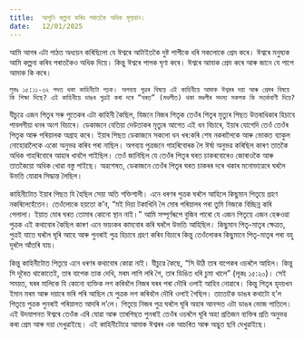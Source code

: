 ```yaml
---
title:  আপুনি কল্পনা কৰিব পৰাতকৈ অধিক মূল্যবান।
date:   12/01/2025
---
```


আমি আগৰ এটা পাঠত অধ্যয়ন কৰিছিলো যে ঈশ্বৰে আটাইতকৈ দুষ্ট পাপীকে ধৰি সকলোকে প্ৰেম কৰে। ঈশ্বৰে মনুষ্যক আমি কল্পনা কৰিব পৰাতকৈও অধিক দিয়ে। কিন্তু ঈশ্বৰে পাপক ঘৃণা কৰে। ঈশ্বৰে আমাক প্ৰেম কৰে আৰু জানে যে পাপে আমাক কি কৰে।

`লূকঃ ১৫:১১-৩২ পদত থকা কাহিনীটো পঢ়ক। অপব্যয় পুত্ৰৰ বিষয়ে এই কাহিনীয়ে আমাক ঈশ্বৰৰ দয়া আৰু প্ৰেমৰ বিষয়ে কি শিক্ষা দিছে? এই কাহিনীয়ে ডাঙৰ পুত্ৰই কৰা দৰে “ঘৰত” (মণ্ডলীত) থকা মণ্ডলীৰ সদস্য সকলক কি সতৰ্কবাণী দিয়ে?`

যীচুৱে এজন পিতৃৰ সৰু পুতেকৰ এটা কাহিনী কৈছিল, যিজনে নিজৰ পিতৃক তেওঁৰ পিতৃৰ মৃত্যুৰ পিছত উত্তৰাধিকাৰ হিচাবে পাবলগীয়া ধনৰ অংশ বিচাৰে। ডেকাজনে যেতিয়া দেউতাকৰ মৃত্যুৰ আগেত এই ধন বিচাৰে, ইয়াৰ যোগেদি তেওঁ তেওঁৰ পিতৃক আৰু পৰিয়ালক অগ্ৰাহ কৰে। ইয়াৰ পিছত ডেকাজনে সকলো ধন খৰ:কৰি শেষ নকৰালৈকে আৰু ভোকত ব্যাকুল নোহোৱালৈকে একো অনুভৱ কৰিব পৰা নাছিল। অপব্যয় পুত্ৰজনে গাহৰিবোৰক লৈ ঈৰ্ষা অনুভৱ কৰিছিল কাৰণ তাতকৈ অধিক গাহৰিবোৰে আহাৰ খাবলৈ পাইছিল। তেওঁ জানিছিল যে তেওঁৰ পিতৃৰ ঘৰত চাকৰবোৰেও জোৰাওকৈ আৰু তাতকৈয়ো অধিক খোৱা বস্তু পাইছে। অৱশেষত, ডেকাজনে তেওঁৰ পিতৃৰ ঘৰত চাকৰৰ দৰে থকাৰ মনোভাৱেৰে ঘৰলৈ উভতি যোৱাৰ সিদ্ধান্ত লৈছিল।

কাহিনীটোত ইয়াৰ পিছত যি হৈছিল সেয়া অতি শক্তিশালী। এনে ধৰণৰ পুত্ৰক ঘৰলৈ আহিলে কিছুমান পিতৃয়ে গ্ৰহণ নকৰিলেহেঁতেন। তেওঁলোকে হয়তো ক’ব, “মই দিয়া টকাখিনি লৈ মোৰ পৰিয়ালৰ পৰা তুমি নিজকে বিচ্ছিন্ন কৰি পেলালা। ইয়াত মোৰ ঘৰত তোমাৰ কোনো স্থান নাই।” আমি সম্পূৰ্ণৰূপে বুজিব পাৰো যে এজন পিতৃয়ে এজন হেৰুওৱা পুত্ৰক এই কথাবোৰ কৈছিল কাৰণ এনে ভয়ংকৰ কামবোৰ কৰি ঘৰলৈ উভতি আহিছিল। কিছুমান পিতৃ-মাতৃৰ ক্ষেত্ৰত, পুত্ৰই যাতে ঘৰলৈ ঘূৰি আহে আৰু পুনৰাই পুত্ৰ হিচাবে গ্ৰহণ কৰিব বিচাৰে কিন্তু তেওঁলোকৰ কিছুমানে পিতৃ-মাতৃৰ পৰা বহু দূৰলৈ আঁতৰি যায়।

কিন্তু কাহিনীটোত পিতৃয়ে এনে ধৰণৰ কথাবোৰ কোৱা নাই। যীচুৱে কৈছে, “সি উঠি তাৰ বাপেকৰ ওচৰলৈ আহিল। কিন্তু সি দূৰৈত থাকোতেই, তাৰ বাপেক তাক দেখি, মৰম লাগি লৰি গৈ, তাৰ ডিঙিত ধৰি চুমা খালে” (লূকঃ ১৫:২০)। সেই সময়ত, ঘৰৰ মালিকে যি কোনো ব্যক্তিক লগ কৰিবলৈ নিজৰ ঘৰৰ পৰা দৌৰি ওলাই আহিব নোৱাৰে। কিন্তু পিতৃৰ হৃদয়খন ইমান মৰম আৰু দয়াৰে ভৰি পৰি আছিল যে পুত্ৰক লগ কৰিবলৈ দৌৰি ওলাই গৈছিল। তাতোকৈ ডাঙৰ কথাটো হ’ল পিতৃয়ে পুত্ৰক পুনৰাই পৰিয়ালত আদৰি ল’লে। পিতৃয়ে নিজৰ পুত্ৰ ঘৰলৈ ঘূৰি অহাৰ আনন্দত এটা ডাঙৰ ভোজ পাতিলে। এই উদযাপনত ঈশ্বৰে তেওঁক এৰি যোৱা আৰু তাৰপিছত পুনৰাই তেওঁৰ ওচৰলৈ ঘূৰি অহা প্ৰতিজন ব্যক্তিৰ প্ৰতি অনুভৱ কৰা প্ৰেম আৰু দয়া দেখুৱাইছে। এই কাহিনীটোৱে আমাক ঈশ্বৰৰ এক আচৰিত আৰু অদ্ভুত ছবি দেখুৱাইছে।